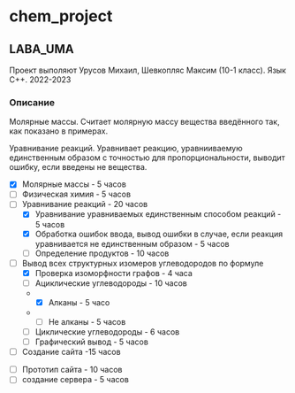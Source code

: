 # chem_project
## LABA_UMA
Проект выполяют Урусов Михаил, Шевкопляс Максим (10-1 класс).
Язык C++. 2022-2023
### Описание
Молярные массы. Считает молярную массу вещества введённого так, как показано в примерах.

Уравнивание реакций. Уравнивает реакцию, уравнииваемую единственным образом с точностью для пропорциональности, выводит ошибку, если введены не вещества.


- [x] Молярные массы - 5 часов
- [ ] Физическая химия - 5 часов
- [ ] Уравнивание реакций - 20 часов
    * [x] Уравнивание уравниваемых единственным способом реакций - 5 часов
    * [x] Обработка ошибок ввода, вывод ошибки в случае, если реакция уравнивается не единственным образом - 5 часов
    * [ ] Определение продуктов - 10 часов
- [ ] Вывод всех структурных изомеров углеводородов по формуле
  * [x] Проверка изоморфности графов - 4 часа 
  * [ ] Ациклические углеводороды - 10 часов
  * * [x] Алканы - 5 часо
  * * [ ] Не алканы - 5 часов
  * [ ] Циклические углеводороды - 6 часов
  * [ ] Графический вывод - 5 часов
- [ ]  Создание сайта -15 часов
  * [ ] Прототип сайта - 10 часов 
  * [ ] создание сервера - 5 часов
